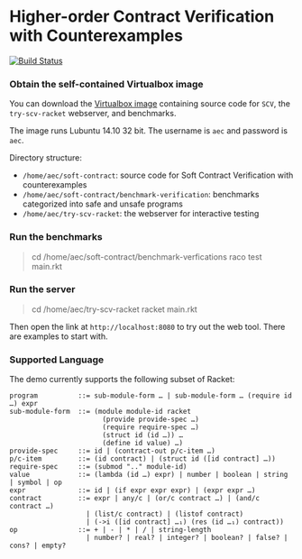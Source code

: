 Higher-order Contract Verification with Counterexamples
=============

[![Build Status](https://travis-ci.org/philnguyen/soft-contract.png?branch=pldi-aec-2015)](https://travis-ci.org/philnguyen/soft-contract)


### Obtain the self-contained Virtualbox image

You can download the [Virtualbox image](http://google.com)
containing source code for `SCV`, the `try-scv-racket` webserver, and benchmarks.

The image runs Lubuntu 14.10 32 bit.
The username is `aec` and password is `aec`.

Directory structure:

* `/home/aec/soft-contract`: source code for Soft Contract Verification with counterexamples
* `/home/aec/soft-contract/benchmark-verification`: benchmarks categorized into safe and unsafe programs
* `/home/aec/try-scv-racket`: the webserver for interactive testing

### Run the benchmarks

> cd /home/aec/soft-contract/benchmark-verfications
> raco test main.rkt

### Run the server

> cd /home/aec/try-scv-racket
> racket main.rkt

Then open the link at `http://localhost:8080` to try out the web tool.
There are examples to start with.

### Supported Language

The demo currently supports the following subset of Racket:

    program          ::= sub-module-form … | sub-module-form … (require id …) expr
	sub-module-form  ::= (module module-id racket
	                       (provide provide-spec …)
                           (require require-spec …)
						   (struct id (id …)) …
                           (define id value) …)
    provide-spec     ::= id | (contract-out p/c-item …)
    p/c-item         ::= (id contract) | (struct id ([id contract] …))
	require-spec     ::= (submod ".." module-id)
	value            ::= (lambda (id …) expr) | number | boolean | string | symbol | op
	expr             ::= id | (if expr expr expr) | (expr expr …)
	contract         ::= expr | any/c | (or/c contract …) | (and/c contract …)
	                   | (list/c contract) | (listof contract)
	                   | (->i ([id contract] …₁) (res (id …₁) contract))
    op               ::= + | - | * | / | string-length
	                   | number? | real? | integer? | boolean? | false? | cons? | empty?
